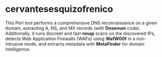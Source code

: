 # cervantesesquizofrenico
This Perl tool performs a comprehensive DNS reconnaissance on a given domain, extracting A, NS, and MX records (with **Dnsenum** code).   Additionally, it runs discreet and fast **nmap** scans on the discovered IPs, detects Web Application Firewalls (WAFs) using **WafW00f** in a non-intrusive mode,   and  extracts metadata with **MetaFinder** for domain intelligence.
